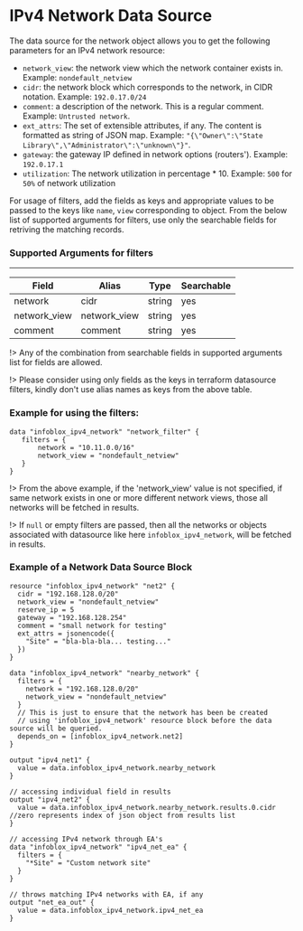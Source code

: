 # IPv4 Network Data Source

The data source for the network object allows you to get the following parameters for an IPv4 network resource:

* `network_view`: the network view which the network container exists in. Example: `nondefault_netview`
* `cidr`: the network block which corresponds to the network, in CIDR notation. Example: `192.0.17.0/24`
* `comment`: a description of the network. This is a regular comment. Example: `Untrusted network`.
* `ext_attrs`: The set of extensible attributes, if any. The content is formatted as string of JSON map. Example: `"{\"Owner\":\"State Library\",\"Administrator\":\"unknown\"}"`.
* `gateway`: the gateway IP defined in network options (routers'). Example: `192.0.17.1`
* `utilization`: The network utilization in percentage * 10. Example: `500` for `50%` of network utilization

For usage of filters, add the fields as keys and appropriate values to be passed to the keys like `name`, `view` corresponding to object.
From the below list of supported arguments for filters,  use only the searchable fields for retriving the matching records.

### Supported Arguments for filters

-----
| Field        | Alias        | Type   | Searchable |
|--------------|--------------|--------|------------|
| network      | cidr         | string | yes        |
| network_view | network_view | string | yes        |
| comment      | comment      | string | yes        |

!> Any of the combination from searchable fields in supported arguments list for fields are allowed.

!> Please consider using only fields as the keys in terraform datasource filters, kindly don't use alias names as keys from the above table.

### Example for using the filters:
 ```hcl
 data "infoblox_ipv4_network" "network_filter" {
    filters = {
        network = "10.11.0.0/16"
        network_view = "nondefault_netview"
    }
 }
 ```

!> From the above example, if the 'network_view' value is not specified, if same network exists in one or more different network views, those
all networks will be fetched in results.

!> If `null` or empty filters are passed, then all the networks or objects associated with datasource like here `infoblox_ipv4_network`, will be fetched in results.

### Example of a Network Data Source Block

```hcl
resource "infoblox_ipv4_network" "net2" {
  cidr = "192.168.128.0/20"
  network_view = "nondefault_netview"
  reserve_ip = 5
  gateway = "192.168.128.254"
  comment = "small network for testing"
  ext_attrs = jsonencode({
    "Site" = "bla-bla-bla... testing..."
  })
}

data "infoblox_ipv4_network" "nearby_network" {
  filters = {
    network = "192.168.128.0/20"
    network_view = "nondefault_netview"
  }
  // This is just to ensure that the network has been be created
  // using 'infoblox_ipv4_network' resource block before the data source will be queried.
  depends_on = [infoblox_ipv4_network.net2]
}

output "ipv4_net1" {
  value = data.infoblox_ipv4_network.nearby_network
}

// accessing individual field in results
output "ipv4_net2" {
  value = data.infoblox_ipv4_network.nearby_network.results.0.cidr //zero represents index of json object from results list
}

// accessing IPv4 network through EA's
data "infoblox_ipv4_network" "ipv4_net_ea" {
  filters = {
    "*Site" = "Custom network site"
  }
}

// throws matching IPv4 networks with EA, if any
output "net_ea_out" {
  value = data.infoblox_ipv4_network.ipv4_net_ea
}
```
